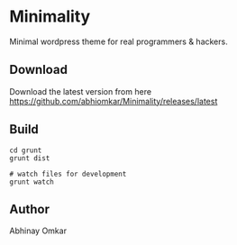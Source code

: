 Minimality
==========

Minimal wordpress theme for real programmers & hackers.

Download
------------

Download the latest version from here https://github.com/abhiomkar/Minimality/releases/latest

Build
-----

	cd grunt
	grunt dist

	# watch files for development
	grunt watch

Author
------

Abhinay Omkar
